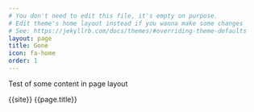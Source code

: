 ```yaml
---
# You don't need to edit this file, it's empty on purpose.
# Edit theme's home layout instead if you wanna make some changes
# See: https://jekyllrb.com/docs/themes/#overriding-theme-defaults
layout: page
title: Gone
icon: fa-home
order: 1
---
```

Test of some content in page layout

{{site}}
{{page.title}}


